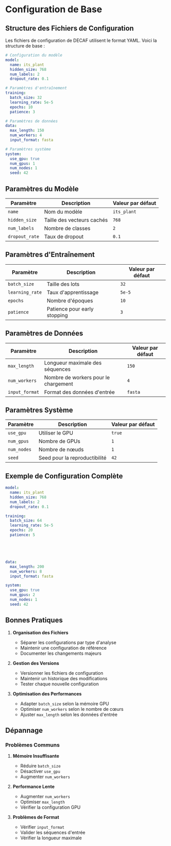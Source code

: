 # Configuration de Base

## Structure des Fichiers de Configuration

Les fichiers de configuration de DECAF utilisent le format YAML. Voici la structure de base :

```yaml
# Configuration du modèle
model:
  name: its_plant
  hidden_size: 768
  num_labels: 2
  dropout_rate: 0.1

# Paramètres d'entraînement
training:
  batch_size: 32
  learning_rate: 5e-5
  epochs: 10
  patience: 3

# Paramètres de données
data:
  max_length: 150
  num_workers: 4
  input_format: fasta

# Paramètres système
system:
  use_gpu: true
  num_gpus: 1
  num_nodes: 1
  seed: 42
```

## Paramètres du Modèle

| Paramètre | Description | Valeur par défaut |
|-----------|-------------|-------------------|
| `name` | Nom du modèle | `its_plant` |
| `hidden_size` | Taille des vecteurs cachés | `768` |
| `num_labels` | Nombre de classes | `2` |
| `dropout_rate` | Taux de dropout | `0.1` |

## Paramètres d'Entraînement

| Paramètre | Description | Valeur par défaut |
|-----------|-------------|-------------------|
| `batch_size` | Taille des lots | `32` |
| `learning_rate` | Taux d'apprentissage | `5e-5` |
| `epochs` | Nombre d'époques | `10` |
| `patience` | Patience pour early stopping | `3` |

## Paramètres de Données

| Paramètre | Description | Valeur par défaut |
|-----------|-------------|-------------------|
| `max_length` | Longueur maximale des séquences | `150` |
| `num_workers` | Nombre de workers pour le chargement | `4` |
| `input_format` | Format des données d'entrée | `fasta` |

## Paramètres Système

| Paramètre | Description | Valeur par défaut |
|-----------|-------------|-------------------|
| `use_gpu` | Utiliser le GPU | `true` |
| `num_gpus` | Nombre de GPUs | `1` |
| `num_nodes` | Nombre de nœuds | `1` |
| `seed` | Seed pour la reproductibilité | `42` |

## Exemple de Configuration Complète

```yaml
model:
  name: its_plant
  hidden_size: 768
  num_labels: 2
  dropout_rate: 0.1

training:
  batch_size: 64
  learning_rate: 5e-5
  epochs: 20
  patience: 5





data:
  max_length: 200
  num_workers: 8
  input_format: fasta

system:
  use_gpu: true
  num_gpus: 2
  num_nodes: 1
  seed: 42
```

## Bonnes Pratiques

1. **Organisation des Fichiers**
   - Séparer les configurations par type d'analyse
   - Maintenir une configuration de référence
   - Documenter les changements majeurs

2. **Gestion des Versions**
   - Versionner les fichiers de configuration
   - Maintenir un historique des modifications
   - Tester chaque nouvelle configuration

3. **Optimisation des Performances**
   - Adapter `batch_size` selon la mémoire GPU
   - Optimiser `num_workers` selon le nombre de cœurs
   - Ajuster `max_length` selon les données d'entrée

## Dépannage

### Problèmes Communs

1. **Mémoire Insuffisante**
   - Réduire `batch_size`
   - Désactiver `use_gpu`
   - Augmenter `num_workers`

2. **Performance Lente**
   - Augmenter `num_workers`
   - Optimiser `max_length`
   - Vérifier la configuration GPU

3. **Problèmes de Format**
   - Vérifier `input_format`
   - Valider les séquences d'entrée
   - Vérifier la longueur maximale
